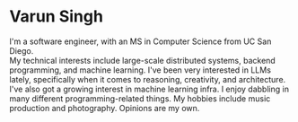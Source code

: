 # Varun Singh
I'm a software engineer, with an MS in Computer Science from UC San Diego.  
My technical interests include large-scale distributed systems, backend programming, and machine learning. I've been very interested in LLMs lately, specifically when it comes to reasoning, creativity, and architecture. I've also got a growing interest in machine learning infra.
I enjoy dabbling in many different programming-related things. My hobbies include music production and photography. Opinions are my own.
